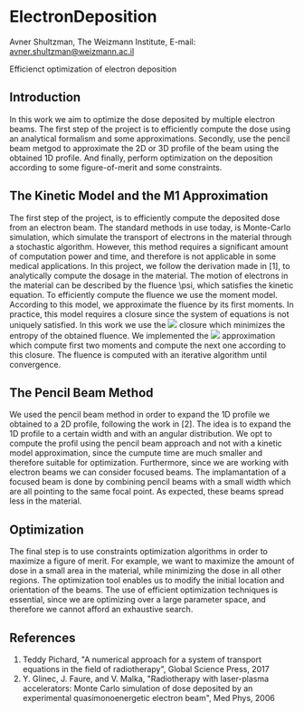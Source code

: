 # ElectronDeposition
Avner Shultzman, The Weizmann Institute, E-mail: avner.shultzman@weizmann.ac.il

Efficienct optimization of electron deposition

## Introduction
In this work we aim to optimize the dose deposited by multiple electron beams.
The first step of the project is to efficiently compute the dose using an analytical formalism and some approximations.
Secondly, use the pencil beam metgod to approximate the 2D or 3D profile of the beam using the obtained 1D profile.
And finally, perform optimization on the deposition according to some figure-of-merit and some constraints.

## The Kinetic Model and the M1 Approximation
The first step of the project, is to efficiently compute the deposited dose from an electron beam. The standard methods in use today, is Monte-Carlo simulation, which simulate the transport of electrons in the material through a stochastic algorithm. However, this method requires a significant amount of computation power and time, and therefore is not applicable in some medical applications.
In this project, we follow the derivation made in [1], to analytically compute the dosage in the material. The motion of electrons in the material can be described by the fluence \psi, which satisfies the kinetic equation.
To efficiently compute the fluence we use the moment model. According to this model, we approximate the fluence by its first moments. In practice, this model requires a closure since the system of equations is not uniquely satisfied. In this work we use the <img src="https://latex.codecogs.com/gif.latex?M_{N} t " /> closure which minimizes the entropy of the obtained fluence. We implemented the <img src="https://latex.codecogs.com/gif.latex?M_{1} t " /> approximation which compute first two moments and compute the next one according to this closure.
The fluence is computed with an iterative algorithm until convergence.

## The Pencil Beam Method
We used the pencil beam method in order to expand the 1D profile we obtained to a 2D profile, following the work in [2]. The idea is to expand the 1D profile to a certain width and with an angular distribution. We opt to compute the profil using the pencil beam approach and not with a kinetic model approximation, since the cumpute time are much smaller and therefore suitable for optimization. Furthermore, since we are working with electron beams we can consider focused beams. The implamantation of a focused beam is done by combining pencil beams with a small width which are all pointing to the same focal point. As expected, these beams spread less in the material. 

## Optimization
The final step is to use constraints optimization algorithms in order to maximize a figure of merit. For example, we want to maximize the amount of dose in a small area in the material, while minimizing the dose in all other regions. The optimization tool enables us to modify the initial location and orientation of the beams. The use of efficient optimization techniques is essential, since we are optimizing over a large parameter space, and therefore we cannot afford an exhaustive search.


## References
1. Teddy Pichard, "A numerical approach for a system of transport equations in the field of radiotherapy", Global Science Press, 2017
2. Y. Glinec, J. Faure, and V. Malka, "Radiotherapy with laser-plasma accelerators: Monte Carlo simulation of dose deposited by an experimental quasimonoenergetic electron beam", Med Phys, 2006
